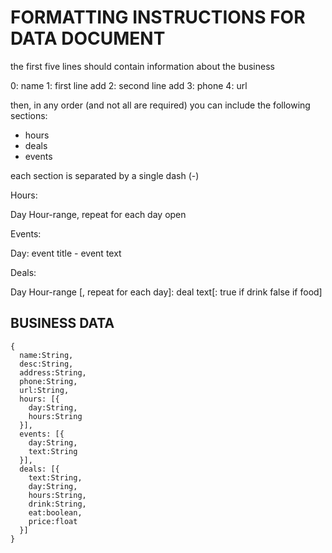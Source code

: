 FORMATTING INSTRUCTIONS FOR DATA DOCUMENT
=========================================

the first five lines should contain information about the business

0: name
1: first line add
2: second line add
3: phone
4: url

then, in any order (and not all are required) you can include the following
sections:

- hours
- deals
- events

each section is separated by a single dash (-)

Hours:

Day Hour-range, repeat for each day open

Events:

Day: event title - event text

Deals:

Day Hour-range [, repeat for each day]: deal text[: true if drink false if food]


BUSINESS DATA
------------------
```
{
  name:String,
  desc:String,
  address:String,
  phone:String,
  url:String,
  hours: [{
    day:String,
    hours:String
  }],
  events: [{
    day:String,
    text:String
  }],
  deals: [{
    text:String,
    day:String,
    hours:String,
    drink:String,
    eat:boolean,
    price:float
  }]
}
```

